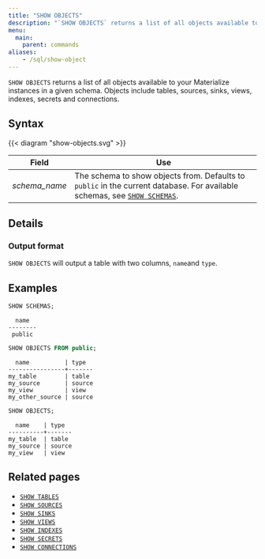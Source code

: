 ```yaml
---
title: "SHOW OBJECTS"
description: "`SHOW OBJECTS` returns a list of all objects available to your Materialize instances."
menu:
  main:
    parent: commands
aliases:
    - /sql/show-object
---
```


`SHOW OBJECTS` returns a list of all objects available to your Materialize instances in a given schema.
Objects include tables, sources, sinks, views, indexes, secrets and connections.

## Syntax

{{< diagram "show-objects.svg" >}}

Field | Use
------|-----
_schema&lowbar;name_ | The schema to show objects from. Defaults to `public` in the current database. For available schemas, see [`SHOW SCHEMAS`](../show-schemas).

## Details

### Output format

`SHOW OBJECTS` will output a table with two columns, `name`and `type`.

## Examples

```sql
SHOW SCHEMAS;
```
```nofmt
  name
--------
 public
```
```sql
SHOW OBJECTS FROM public;
```
```nofmt
  name          | type
----------------+-------
my_table        | table
my_source       | source
my_view         | view
my_other_source | source
```
```sql
SHOW OBJECTS;
```
```nofmt
  name    | type
----------+-------
my_table  | table
my_source | source
my_view   | view
```

## Related pages

- [`SHOW TABLES`](../show-tables)
- [`SHOW SOURCES`](../show-sources)
- [`SHOW SINKS`](../show-sinks)
- [`SHOW VIEWS`](../show-views)
- [`SHOW INDEXES`](../show-indexes)
- [`SHOW SECRETS`](../show-secrets)
- [`SHOW CONNECTIONS`](../show-connections)
